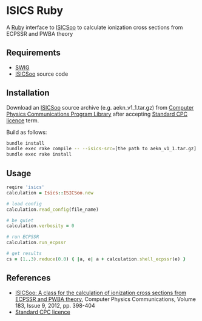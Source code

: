# ISICS Ruby

A [Ruby](https://www.ruby-lang.org) interface to
[ISICSoo](https://doi.org/10.1016/j.cpc.2011.10.004) to calculate
ionization cross sections from ECPSSR and PWBA theory

## Requirements

- [SWIG](http://www.swig.org)
- [ISICSoo](https://doi.org/10.1016/j.cpc.2011.10.004) source code

## Installation

Download an [ISICSoo](https://doi.org/10.1016/j.cpc.2011.10.004) source
archive (e.g. aekn_v1_1.tar.gz) from [Computer Physics Communications
Program Library](http://cpc.cs.qub.ac.uk/summaries/AEKN_v1_1.html) after
accepting [Standard CPC
licence](http://cpc.cs.qub.ac.uk/licence/licence.html) term.

Build as follows:

``` sh
bundle install
bundle exec rake compile -- --isics-src=[the path to aekn_v1_1.tar.gz]
bundle exec rake install
```

## Usage

``` ruby
reqire 'isics'
calculation = Isics::ISICSoo.new

# load config
calculation.read_config(file_name)

# be quiet
calculation.verbosity = 0

# run ECPSSR
calculation.run_ecpssr

# get results
cs = (1..3).reduce(0.0) { |a, e| a + calculation.shell_ecpssr(e) }
```

## References

- [ISICSoo: A class for the calculation of ionization cross sections
  from ECPSSR and PWBA
  theory](https://doi.org/10.1016/j.cpc.2011.10.004), Computer Physics
  Communications, Volume 183, Issue 9, 2012, pp. 398-404
- [Standard CPC licence](http://cpc.cs.qub.ac.uk/licence/licence.html)

